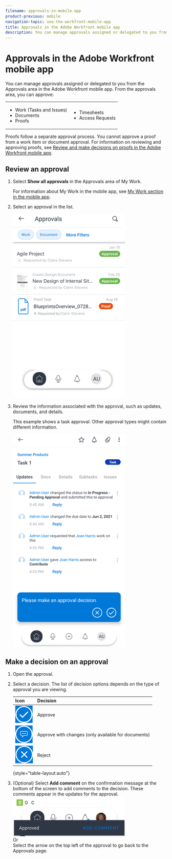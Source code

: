 ```yaml
---
filename: approvals-in-mobile-app
product-previous: mobile
navigation-topic: use-the-workfront-mobile-app
title: Approvals in the Adobe Workfront mobile app
description: You can manage approvals assigned or delegated to you from the Approvals area in the Adobe Workfront mobile app.
---
```


# Approvals in the Adobe Workfront mobile app

You can manage approvals assigned or delegated to you from the Approvals area in the Adobe Workfront mobile app. From the approvals area, you can approve:

<table style="table-layout:auto"> 
 <col> 
 <col> 
 <tbody> 
  <tr> 
   <td> 
    <ul> 
     <li>Work (Tasks and Issues)</li> 
     <li>Documents</li> 
     <li>Proofs </li> 
    </ul> </td> 
   <td> 
    <ul> 
     <li>Timesheets</li> 
     <li>Access Requests</li> 
    </ul> </td> 
  </tr> 
 </tbody> 
</table>

Proofs follow a separate approval process. You cannot approve a proof from a work item or document approval. For information on reviewing and approving proofs, see [Review and make decisions on proofs in the Adobe Workfront mobile app](../../../workfront-basics/mobile-apps/using-the-workfront-mobile-app/work-with-proofs-in-mobile-app.md).

## Review an approval

1. Select **Show all approvals** in the Approvals area of My Work.

   For information about My Work in the mobile app, see [My Work section in the mobile app](../../../workfront-basics/mobile-apps/using-the-workfront-mobile-app/my-work-section-mobile.md).

1. Select an approval in the list.

   ![Approvals list in mobile app](assets/mobile-approvals-adobe-350x574.png)

1. Review the information associated with the approval, such as updates, documents, and details.

   This example shows a task approval. Other approval types might contain different information.

   ![Sample task approval](assets/mobile-taskapproval-350x664.png)

## Make a decision on an approval

1. Open the approval.
1. Select a decision. The list of decision options depends on the type of approval you are viewing.

   |Icon|Decision|
   |---|---|
   |  ![Approve proof from task](assets/mobile-approveprooffromtask.png) |Approve |
   |  ![Approve proof with changes from task](assets/mobile-approveproofwithcommentsfromtask.png)|Approve with changes (only available for documents) |
   |  ![Reject proof from task](assets/mobile-rejectprooffromtask.png)|Reject |

   {style="table-layout:auto"}

1. (Optional) Select **Add comment** on the confirmation message at the bottom of the screen to add comments to the decision. These comments appear in the updates for the approval.  
   ![Add comment](assets/mobile-addcommenttoapproval-350x123.png)  
   Or  
   Select the arrow on the top left of the approval to go back to the Approvals page.

